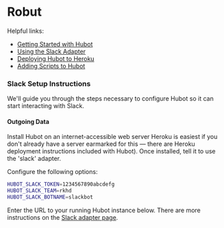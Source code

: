 # Robut

Helpful links:

- [Getting Started with Hubot](https://github.com/github/hubot/blob/master/docs/README.md)
- [Using the Slack Adapter](https://github.com/tinyspeck/hubot-slack)
- [Deploying Hubot to Heroku](https://github.com/github/hubot/blob/master/docs/deploying/heroku.md)
- [Adding Scripts to Hubot](https://github.com/github/hubot/blob/master/docs/README.md#scripting)

### Slack Setup Instructions
We'll guide you through the steps necessary to configure Hubot so it can start interacting with Slack.

#### Outgoing Data

Install Hubot on an internet-accessible web server Heroku is easiest if you don't already have a server earmarked for this — there are Heroku deployment instructions included with Hubot). Once installed, tell it to use the 'slack' adapter.

Configure the following options:

```sh
HUBOT_SLACK_TOKEN=1234567890abcdefg
HUBOT_SLACK_TEAM=rkhd
HUBOT_SLACK_BOTNAME=slackbot
```

Enter the URL to your running Hubot instance below. There are more instructions on the [Slack adapter page](https://github.com/tinyspeck/hubot-slack).
